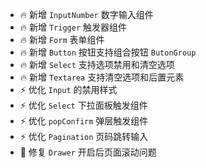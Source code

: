 - 🔥 新增 `InputNumber` 数字输入组件
- 🔥 新增 `Trigger` 触发器组件
- 🔥 新增 `Form` 表单组件
- 🔥 新增 `Button` 按钮支持组合按钮 `ButonGroup`
- 🔥 新增 `Select` 支持选项禁用和清空选项
- 🔥 新增 `Textarea` 支持清空选项和后置元素
- ⚡️ 优化 `Input` 的禁用样式
- ⚡️ 优化 `Select` 下拉面板触发组件
- ⚡️ 优化 `popConfirm` 弹层触发组件
- ⚡️ 优化 `Pagination` 页码跳转输入
- 🐞 修复 `Drawer` 开启后页面滚动问题
